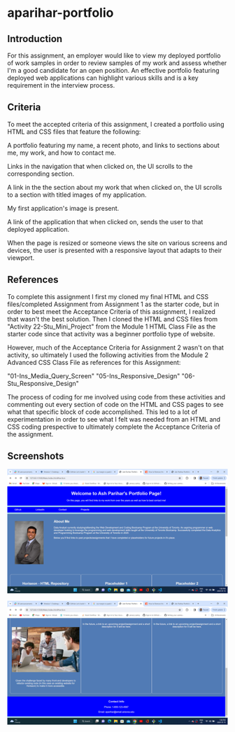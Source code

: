 # aparihar-portfolio

## Introduction

For this assignment, an employer would like to view my deployed portfolio of work samples in order to review samples of my work and assess whether I'm a good candidate for an open position.  An effective portfolio featuring deployed web applications can highlight various skills and is a key requirement in the interview process.

## Criteria
To meet the accepted criteria of this assignment, I created a portfolio using HTML and CSS files that feature the following:

A portfolio featuring my name, a recent photo, and links to sections about me, my work, and how to contact me.

Links in the navigation that when clicked on, the UI scrolls to the corresponding section.

A link in the the section about my work that when clicked on, the UI scrolls to a section with titled images of my application.

My first application's image is present.

A link of the application that when clicked on, sends the user to that deployed application.

When the page is resized or someone views the site on various screens and devices, the user is presented with a responsive layout that adapts to their viewport.

## References
To complete this assignment I first my cloned my final HTML and CSS files/completed Assignment from Assignment 1 as the starter code, but in order to best meet the Acceptance Criteria of this assignment, I realized that wasn't the best solution.  Then I cloned the HTML and CSS files from "Activity 22-Stu_Mini_Project" from the Module 1 HTML Class File as the starter code since that activity was a beginner portfolio type of website.

However, much of the Acceptance Criteria for Assignment 2 wasn't on that activity, so ultimately I used the following activities from the Module 2 Advanced CSS Class File as references for this Assignment:

"01-Ins_Media_Query_Screen"
"05-Ins_Responsive_Design"
"06-Stu_Responsive_Design"

The process of coding for me involved using code from these activities and commenting out every section of code on the HTML and CSS pages to see what that specific block of code accomplished.  This led to a lot of experimentation in order to see what I felt was needed from an HTML and CSS coding prespective to ultimately complete the Acceptance Criteria of the assignment.

## Screenshots

![Alt text](<Screenshot 2024-01-15 13.08.25.png>)

![Alt text](<Screenshot 2024-01-15 13.08.39.png>)


